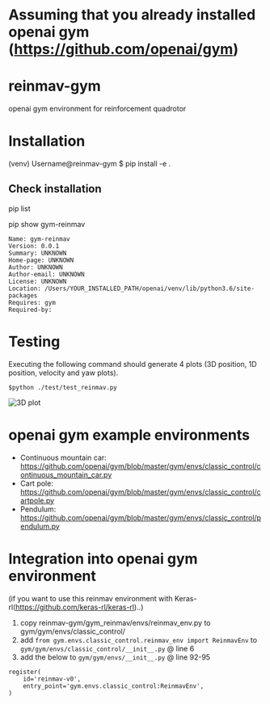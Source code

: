 # Assuming that you already installed openai gym (https://github.com/openai/gym)

# reinmav-gym
openai gym environment for reinforcement quadrotor

# Installation
(venv) Username@reinmav-gym $ pip install -e .

## Check installation
pip list

pip show gym-reinmav

``` pip show gym-reinmav
Name: gym-reinmav
Version: 0.0.1
Summary: UNKNOWN
Home-page: UNKNOWN
Author: UNKNOWN
Author-email: UNKNOWN
License: UNKNOWN
Location: /Users/YOUR_INSTALLED_PATH/openai/venv/lib/python3.6/site-packages
Requires: gym
Required-by: 
```

# Testing
Executing the following command should generate 4 plots (3D position, 1D position, velocity and yaw plots).

``` $python ./test/test_reinmav.py ```

![3D plot](http://drive.google.com/uc?export=view&id=1tiTP0UBm1NjB1Wpm53m2ThZQsTZ8N9cy)


# openai gym example environments
* Continuous mountain car: https://github.com/openai/gym/blob/master/gym/envs/classic_control/continuous_mountain_car.py
* Cart pole: https://github.com/openai/gym/blob/master/gym/envs/classic_control/cartpole.py
* Pendulum: https://github.com/openai/gym/blob/master/gym/envs/classic_control/pendulum.py

# Integration into openai gym environment
(if you want to use this reinmav environment with Keras-rl(https://github.com/keras-rl/keras-rl)..)
1. copy reinmav-gym/gym_reinmav/envs/reinmav_env.py to gym/gym/envs/classic_control/
2. add ``` from gym.envs.classic_control.reinmav_env import ReinmavEnv ``` to ```gym/gym/envs/classic_control/__init__.py``` @ line 6
3. add the below to ```gym/gym/envs/__init__.py``` @ line 92-95
```
register(
    id='reinmav-v0',
    entry_point='gym.envs.classic_control:ReinmavEnv',
)
```
